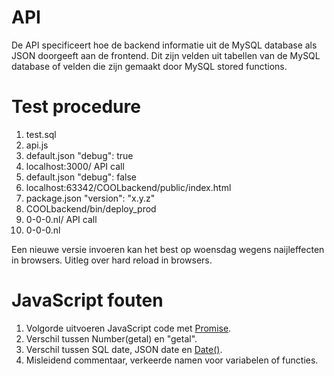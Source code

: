 # API
De API specificeert hoe de backend informatie uit de MySQL database als JSON doorgeeft aan de frontend.
Dit zijn velden uit tabellen van de MySQL database of velden die zijn gemaakt door MySQL stored functions.

# Test procedure
1. test.sql 
2. api.js
3. default.json "debug": true
4. localhost:3000/ API call
5. default.json "debug": false
6. localhost:63342/COOLbackend/public/index.html
7. package.json "version": "x.y.z"
8. COOLbackend/bin/deploy_prod
9. 0-0-0.nl/ API call
10. 0-0-0.nl

Een nieuwe versie invoeren kan het best op woensdag wegens naijleffecten in browsers.
Uitleg over hard reload in browsers.

# JavaScript fouten

1. Volgorde uitvoeren JavaScript code met [Promise](https://developer.mozilla.org/en-US/docs/Web/JavaScript/Reference/Global_Objects/Promise).
2. Verschil tussen Number(getal) en "getal".
3. Verschil tussen SQL date, JSON date en [Date()](https://developer.mozilla.org/en-US/docs/Web/JavaScript/Reference/Global_Objects/Date).
4. Misleidend commentaar, verkeerde namen voor variabelen of functies.


   

   
   